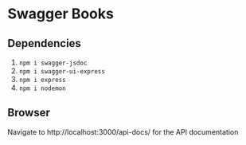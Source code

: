 # Swagger Books

## Dependencies

1. `npm i swagger-jsdoc`
2. `npm i swagger-ui-express`
3. `npm i express`
4. `npm i nodemon`

## Browser

Navigate to http://localhost:3000/api-docs/ for the API documentation

